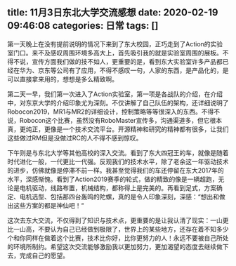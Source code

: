 title: 11月3日东北大学交流感想
date: 2020-02-19 09:46:08
categories: 日常
tags: []
---
第一天晚上在没有提前说明的情况下来到了东大校园，正巧走到了Action的实验室门口。来不及感叹周围环境多高大上，首先吸引我的就是实验室周围的展板。不得不说，宣传方面我们做的技不如人，更重要的是，看到东大实验室许多产品都已经在华为、京东等公司有了应用，不得不感叹一句，人家的东西，是产品化的，是可以直接拿来用的，想想是多么精致啊。

第二天一早，我们第一次进入了Action实验室，第一项是各战队的介绍，在介绍中，对东京大学的介绍印象尤为深刻。不仅讲解了自己队伍的架构，还详细说明了Robocon2019，MR1与MR2的详细设计，控制策略等等很深入的东西。不得不说，Robocon这个比赛，虽然没有RoboMaster宣传多，沟通渠道多，但它根本真，更纯正，更像是一个技术交流平台。开源精神和研究的精神都有很多，让我们这些做过RM但是没做过RC的人不得不感到惊叹。

下午则是与东北大学等其他高校的深入交流。看到了东大四冠王的车，就像是随着时代进化一般，一代更比一代强。反观我们的技术水平，除了老余这一年驱动技术的进步，仿佛就像是停滞不前一样。我甚至觉得我们的车还停留在东大2017年的水平，深感惭愧。看到了Action2019赛季的轮式，做的精致的像是一辆超跑，无论是电机驱动，线路布置，机械结构，都称得上是完美的。再看到足式，方案确定、电机选型、包括那四台轰鸣的陀螺，真的是令人印象深刻，深感：“想出和做出这些方案的都是神仙吧！“

这次去东大交流，不仅得到了知识与技术点，更重要的是让我认清了现实：一山更比一山高，不要认为自己已经做到极限了，世界上的某些地方，还存在着不知多少个和你同样在做着这个比赛，技术比你好，比你更努力的人！永远不要被自己所处的环境所制约。希望这次交流能够激励我以更加努力，更加渴望的态度去继续做下去，完成自己的愿望。
